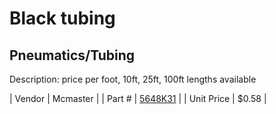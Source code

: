 # Black tubing
## Pneumatics/Tubing
Description: 	price per foot, 10ft, 25ft, 100ft lengths available 

| Vendor | Mcmaster | 
| Part # | [5648K31](http://www.mcmaster.com/) | 
| Unit Price | $0.58 | 
